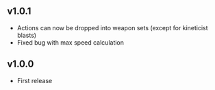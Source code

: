## v1.0.1
- Actions can now be dropped into weapon sets (except for kineticist blasts)
- Fixed bug with max speed calculation

## v1.0.0
- First release
